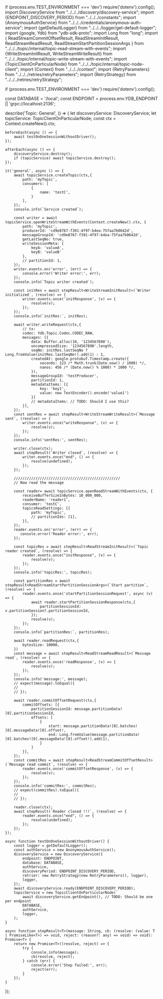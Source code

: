 if (process.env.TEST_ENVIRONMENT === 'dev') require('dotenv').config();
import DiscoveryService from "../../../discovery/discovery-service";
import {ENDPOINT_DISCOVERY_PERIOD} from "../../../constants";
import {AnonymousAuthService} from "../../../credentials/anonymous-auth-service";
import {getDefaultLogger} from "../../../logger/get-default-logger";
import {google, Ydb} from "ydb-sdk-proto";
import Long from "long";
import {
    ReadStreamCommitOffsetResult,
    ReadStreamInitResult,
    ReadStreamReadResult,
    ReadStreamStartPartitionSessionArgs
} from "../../../topic/internal/topic-read-stream-with-events";
import {WriteStreamInitResult, WriteStreamWriteResult} from "../../../topic/internal/topic-write-stream-with-events";
import {TopicClientOnParticularNode} from "../../../topic/internal/topic-node-client";
import {Context} from "../../../context";
import {RetryParameters} from "../../../retries/retryParameters";
import {RetryStrategy} from "../../../retries/retryStrategy";

if (process.env.TEST_ENVIRONMENT === 'dev') require('dotenv').config();

const DATABASE = '/local';
const ENDPOINT = process.env.YDB_ENDPOINT || 'grpc://localhost:2136';

describe('Topic: General', () => {
    let discoveryService: DiscoveryService;
    let topicService: TopicClientOnParticularNode;
    const ctx = Context.createNew().ctx;

    beforeEach(async () => {
        await testOnOneSessionWithoutDriver();
    });

    afterEach(async () => {
        discoveryService.destroy();
        if (topicService) await topicService.destroy();
    });

    it('general', async () => {
        await topicService.createTopic(ctx,{
            path: 'myTopic',
            consumers: [
                {
                    name: 'testC',
                }
            ],
        });
        console.info(`Service created`);

        const writer = await topicService.openWriteStreamWithEvents(Context.createNew().ctx, {
            path: 'myTopic',
            producerId: 'cd9e8767-f391-4f97-b4ea-75faa7b0642d',
            messageGroupId: 'cd9e8767-f391-4f97-b4ea-75faa7b0642d',
            getLastSeqNo: true,
            writeSessionMeta: {
                keyA: 'valueA',
                keyB: 'valueB'
            },
            // partitionId: 1,
        });
        writer.events.on('error', (err) => {
            console.error('Writer error:', err);
        });
        console.info(`Topic writer created`);

        const initRes = await stepResult<WriteStreamInitResult>(`Writer initialized`, (resolve) => {
            writer.events.once('initResponse', (v) => {
                resolve(v);
            });
        });
        console.info(`initRes:`, initRes);

        await writer.writeRequest(ctx,{
            // tx:
            codec: Ydb.Topic.Codec.CODEC_RAW,
            messages: [{
                data: Buffer.alloc(10, '1234567890'),
                uncompressedSize: '1234567890'.length,
                seqNo: initRes.lastSeqNo ? Long.fromValue(initRes.lastSeqNo!).add(1) : 1,
                createdAt: google.protobuf.Timestamp.create({
                    seconds: 123 /* Math.trunk(Date.now() / 1000) */,
                    nanos: 456 /* (Date.now() % 1000) * 1000 */,
                }),
                messageGroupId: 'testProducer',
                partitionId: 1,
                metadataItems: [{
                    key: 'key1',
                    value: new TextEncoder().encode('value1')
                }]
                // metadataItems: // TODO: Should I use this?
            }],
        });
        const sentRes = await stepResult<WriteStreamWriteResult>(`Message sent`, (resolve) => {
            writer.events.once("writeResponse", (v) => {
                resolve(v);
            });
        });
        console.info('sentRes:', sentRes);

        writer.close(ctx);
        await stepResult(`Writer closed`, (resolve) => {
            writer.events.once("end", () => {
                resolve(undefined);
            });
        });

        /////////////////////////////////////////////////
        // Now read the message

        const reader= await topicService.openReadStreamWithEvents(ctx, {
            receiveBufferSizeInBytes: 10_000_000,
            readerName: 'reader1',
            consumer: 'testC',
            topicsReadSettings: [{
                path: 'myTopic',
                // partitionIds: [1],
            }],
        });
        reader.events.on('error', (err) => {
           console.error('Reader error:', err);
        });

        const topicRes = await stepResult<ReadStreamInitResult>(`Topic reader created`, (resolve) => {
            reader.events.once("initResponse", (v) => {
                resolve(v);
            });
        });
        console.info('topicRes:', topicRes);

        const partitionRes = await stepResult<ReadStreamStartPartitionSessionArgs>(`Start partition`, (resolve) => {
            reader.events.once('startPartitionSessionRequest', async (v) => {
                await reader.startPartitionSessionResponse(ctx,{
                    partitionSessionId: v.partitionSession?.partitionSessionId,
                });
                resolve(v);
            });
        });
        console.info(`partitionRes:`, partitionRes);

        await reader.readRequest(ctx,{
            bytesSize: 10000,
        })
        const message = await stepResult<ReadStreamReadResult>(`Message read`, (resolve) => {
            reader.events.once('readResponse', (v) => {
                resolve(v);
            });
        });
        console.info('message:', message);
        // expect(message).toEqual({
        //
        // });

        await reader.commitOffsetRequest(ctx,{
            commitOffsets: [{
                partitionSessionId: message.partitionData![0].partitionSessionId,
                offsets: [
                    {
                        start: message.partitionData![0].batches![0].messageData![0].offset!,
                        end: Long.fromValue(message.partitionData![0].batches![0].messageData![0].offset!).add(1),
                    }
                ]
            }],
        });
        const commitRes = await stepResult<ReadStreamCommitOffsetResult>(`Message read commit`, (resolve) => {
            reader.events.once('commitOffsetResponse', (v) => {
                resolve(v);
            });
        });
        console.info('commitRes:', commitRes);
        // expect(commitRes).toEqual({
        //
        // });

        reader.close(ctx);
        await stepResult(`Reader closed !!!`, (resolve) => {
            reader.events.once("end", () => {
                resolve(undefined);
            });
        });
    });

    async function testOnOneSessionWithoutDriver() {
        const logger = getDefaultLogger();
        const authService = new AnonymousAuthService();
        discoveryService = new DiscoveryService({
            endpoint: ENDPOINT,
            database: DATABASE,
            authService,
            discoveryPeriod: ENDPOINT_DISCOVERY_PERIOD,
            retrier: new RetryStrategy(new RetryParameters(), logger),
            logger,
        });
        await discoveryService.ready(ENDPOINT_DISCOVERY_PERIOD);
        topicService = new TopicClientOnParticularNode(
            await discoveryService.getEndpoint(), // TODO: Should be one per endpoint
            DATABASE,
            authService,
            logger,
        );
    }

    async function stepResult<T>(message: String, cb: (resolve: (value: T | PromiseLike<T>) => void, reject: (reason?: any) => void) => void): Promise<T> {
        return new Promise<T>((resolve, reject) => {
            try {
                console.info(message);
                cb(resolve, reject);
            } catch (err) {
                console.error('Step failed:', err);
                reject(err);
            }
        });
    }
});
